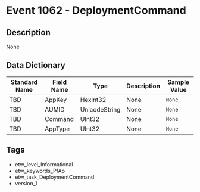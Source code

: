 # Event 1062 - DeploymentCommand

## Description
None

## Data Dictionary
|Standard Name|Field Name|Type|Description|Sample Value|
|---|---|---|---|---|
|TBD|AppKey|HexInt32|None|`None`|
|TBD|AUMID|UnicodeString|None|`None`|
|TBD|Command|UInt32|None|`None`|
|TBD|AppType|UInt32|None|`None`|

## Tags
* etw_level_Informational
* etw_keywords_PfAp
* etw_task_DeploymentCommand
* version_1